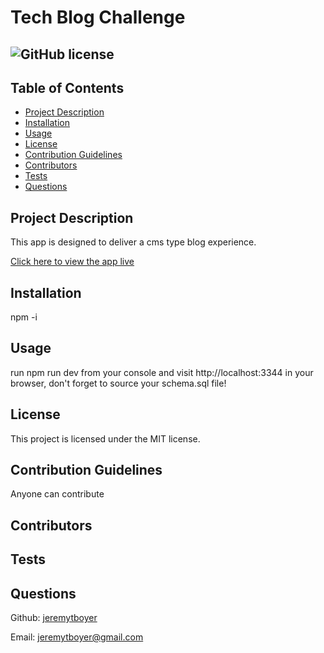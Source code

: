 # Tech Blog Challenge
## ![GitHub license](https://img.shields.io/badge/license-MIT-blue.svg)

## Table of Contents
- [Project Description](#project-description)
- [Installation](#installation)
- [Usage](#usage)
- [License](#license)
- [Contribution Guidelines](#contribution-guidelines)
- [Contributors](#contributors)
- [Tests](#test)
- [Questions](#questions) 

## Project Description

This app is designed to deliver a cms type blog experience.

[Click here to view the app live](https://shielded-earth-84506-3794e032d712.herokuapp.com/)

## Installation 

npm -i

## Usage 

run npm run dev from your console and visit http://localhost:3344 in your browser, don't forget to source your schema.sql file!

## License

This project is licensed under the MIT license.

## Contribution Guidelines

Anyone can contribute 
## Contributors 



## Tests 



## Questions

Github: [jeremytboyer](https://github.com/jeremytboyer)

Email: [jeremytboyer@gmail.com](mailto:jeremytboyer@gmail.com)
